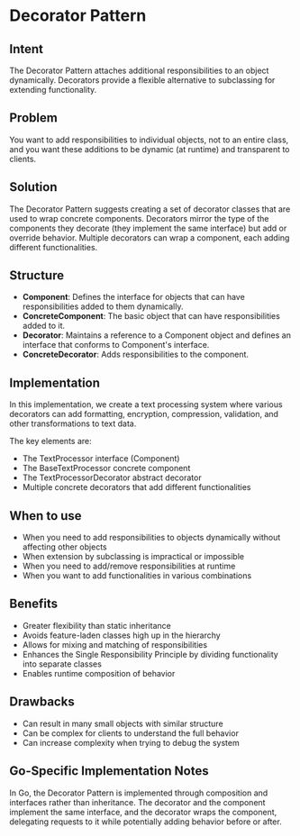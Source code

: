 # Decorator Pattern

## Intent
The Decorator Pattern attaches additional responsibilities to an object dynamically. Decorators provide a flexible alternative to subclassing for extending functionality.

## Problem
You want to add responsibilities to individual objects, not to an entire class, and you want these additions to be dynamic (at runtime) and transparent to clients.

## Solution
The Decorator Pattern suggests creating a set of decorator classes that are used to wrap concrete components. Decorators mirror the type of the components they decorate (they implement the same interface) but add or override behavior. Multiple decorators can wrap a component, each adding different functionalities.

## Structure
- **Component**: Defines the interface for objects that can have responsibilities added to them dynamically.
- **ConcreteComponent**: The basic object that can have responsibilities added to it.
- **Decorator**: Maintains a reference to a Component object and defines an interface that conforms to Component's interface.
- **ConcreteDecorator**: Adds responsibilities to the component.

## Implementation
In this implementation, we create a text processing system where various decorators can add formatting, encryption, compression, validation, and other transformations to text data.

The key elements are:
- The TextProcessor interface (Component)
- The BaseTextProcessor concrete component
- The TextProcessorDecorator abstract decorator
- Multiple concrete decorators that add different functionalities

## When to use
- When you need to add responsibilities to objects dynamically without affecting other objects
- When extension by subclassing is impractical or impossible
- When you need to add/remove responsibilities at runtime
- When you want to add functionalities in various combinations

## Benefits
- Greater flexibility than static inheritance
- Avoids feature-laden classes high up in the hierarchy
- Allows for mixing and matching of responsibilities
- Enhances the Single Responsibility Principle by dividing functionality into separate classes
- Enables runtime composition of behavior

## Drawbacks
- Can result in many small objects with similar structure
- Can be complex for clients to understand the full behavior
- Can increase complexity when trying to debug the system

## Go-Specific Implementation Notes
In Go, the Decorator Pattern is implemented through composition and interfaces rather than inheritance. The decorator and the component implement the same interface, and the decorator wraps the component, delegating requests to it while potentially adding behavior before or after.
